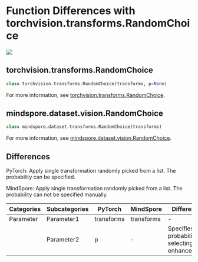 # Function Differences with torchvision.transforms.RandomChoice

<a href="https://gitee.com/mindspore/docs/blob/master/docs/mindspore/source_en/note/api_mapping/pytorch_diff/RandomChoice.md" target="_blank"><img src="https://mindspore-website.obs.cn-north-4.myhuaweicloud.com/website-images/master/resource/_static/logo_source_en.png"></a>

## torchvision.transforms.RandomChoice

```python
class torchvision.transforms.RandomChoice(transforms, p=None)
```

For more information, see [torchvision.transforms.RandomChoice](https://pytorch.org/vision/0.14/generated/torchvision.transforms.RandomChoice.html).

## mindspore.dataset.vision.RandomChoice

```python
class mindspore.dataset.transforms.RandomChoice(transforms)
```

For more information, see [mindspore.dataset.vision.RandomChoice](https://mindspore.cn/docs/en/master/api_python/dataset_transforms/mindspore.dataset.transforms.RandomChoice.html).

## Differences

PyTorch: Apply single transformation randomly picked from a list. The probability can be specified.

MindSpore: Apply single transformation randomly picked from a list. The probability can not be specified manually.

| Categories | Subcategories |PyTorch | MindSpore | Difference |
| --- | ---   | ---   | ---        |---  |
|Parameter | Parameter1 | transforms  | transforms    | - |
|     | Parameter2 | p     | -   | Specifies the probability of selecting a enhancement |